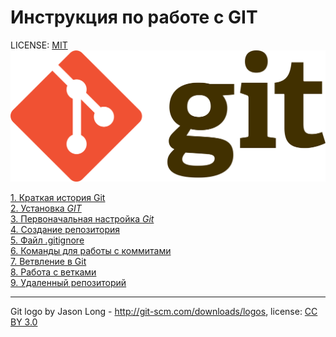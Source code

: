 # Инструкция по работе с GIT

LICENSE: [MIT](./license.md)
![git-logo](./assets/git-logo.png)


[1. Краткая история Git](./history1.md)  
[2. Установка _GIT_](./install2.md)  
[3. Первоначальная настройка _Git_](./setting3.md)  
[4. Создание репозитория](./repository4)  
[5. Файл .gitignore](./aboutgitignore5.md)  
[6. Команды для работы с коммитами](./commits6.md)  
[7. Ветвление в Git](./aboutbranches7.md)  
[8. Работа с ветками](./branch8.md)  
[9. Удаленный репозиторий](./remoterepository9.md) 


---
Git logo by Jason Long - http://git-scm.com/downloads/logos, license: [CC BY 3.0](https://creativecommons.org/licenses/by/3.0/)